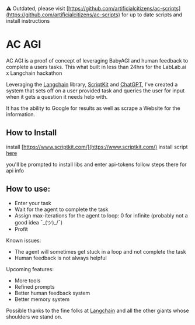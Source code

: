 ⚠️ Outdated, please visit [https://github.com/artificialcitizens/ac-scripts](https://github.com/artificialcitizens/ac-scripts) for up to date scripts and install instructions
# AC AGI

AC AGI is a proof of concept of leveraging BabyAGI and human feedback to complete a users tasks. This what built in less than 24hrs for the LabLab.ai x Langchain hackathon

Leveraging the [Langchain](https://docs.langchain.com/docs/) library, [ScriptKit](https://www.scriptkit.com/) and [ChatGPT](https://platform.openai.com/), I've created a system that sets off on a user provided task and queries the user for input when it gets a question it needs help with.

It has the ability to Google for results as well as scrape a Website for the information.

## How to Install

install [https://www.scriptkit.com/](https://www.scriptkit.com/)
install script [here](https://github.com/johnlindquist/kit/discussions/1231)

you'll be prompted to install libs and enter api-tokens follow steps there for api info

## How to use:

- Enter your task
- Wait for the agent to complete the task
- Assign max-iterations for the agent to loop: 0 for infinite (probably not a good idea ¯\_(ツ)\_/¯)
- Profit

Known issues:

- The agent will sometimes get stuck in a loop and not complete the task
- Human feedback is not always helpful

Upcoming features:

- More tools
- Refined prompts
- Better human feedback system
- Better memory system

Possible thanks to the fine folks at [Langchain](https://js.langchain.com/docs/use_cases/autonomous_agents/baby_agi#example-with-tools)
and all the other giants whose shoulders we stand on.
